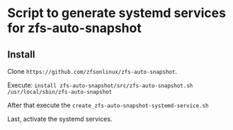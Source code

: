 # Script to generate systemd services for zfs-auto-snapshot

## Install

Clone `https://github.com/zfsonlinux/zfs-auto-snapshot`.

Execute:
```install zfs-auto-snapshot/src/zfs-auto-snapshot.sh /usr/local/sbin/zfs-auto-snapshot```

After that execute the `create_zfs-auto-snapshot-systemd-service.sh`

Last, activate the systemd services.